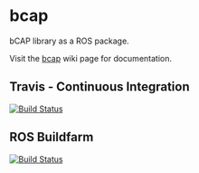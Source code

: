 # bcap

bCAP library as a ROS package.

Visit the [bcap](http://wiki.ros.org/bcap) wiki page for documentation.

## Travis - Continuous Integration

[![Build Status](https://travis-ci.org/fsuarez6/bcap.svg?branch=master)](https://travis-ci.org/fsuarez6/bcap)


## ROS Buildfarm

[![Build Status](http://build.ros.org/buildStatus/icon?job=Kbin_uX64__bcap__ubuntu_xenial_amd64__binary)](http://build.ros.org/view/Kbin_uX64/job/Kbin_uX64__bcap__ubuntu_xenial_amd64__binary/)
